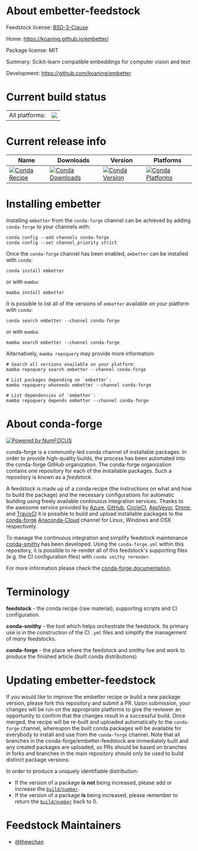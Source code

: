 About embetter-feedstock
========================

Feedstock license: [BSD-3-Clause](https://github.com/conda-forge/embetter-feedstock/blob/main/LICENSE.txt)

Home: https://koaning.github.io/embetter/

Package license: MIT

Summary: Scikit-learn compatible embeddings for computer vision and text

Development: https://github.com/koaning/embetter

Current build status
====================


<table><tr><td>All platforms:</td>
    <td>
      <a href="https://dev.azure.com/conda-forge/feedstock-builds/_build/latest?definitionId=18103&branchName=main">
        <img src="https://dev.azure.com/conda-forge/feedstock-builds/_apis/build/status/embetter-feedstock?branchName=main">
      </a>
    </td>
  </tr>
</table>

Current release info
====================

| Name | Downloads | Version | Platforms |
| --- | --- | --- | --- |
| [![Conda Recipe](https://img.shields.io/badge/recipe-embetter-green.svg)](https://anaconda.org/conda-forge/embetter) | [![Conda Downloads](https://img.shields.io/conda/dn/conda-forge/embetter.svg)](https://anaconda.org/conda-forge/embetter) | [![Conda Version](https://img.shields.io/conda/vn/conda-forge/embetter.svg)](https://anaconda.org/conda-forge/embetter) | [![Conda Platforms](https://img.shields.io/conda/pn/conda-forge/embetter.svg)](https://anaconda.org/conda-forge/embetter) |

Installing embetter
===================

Installing `embetter` from the `conda-forge` channel can be achieved by adding `conda-forge` to your channels with:

```
conda config --add channels conda-forge
conda config --set channel_priority strict
```

Once the `conda-forge` channel has been enabled, `embetter` can be installed with `conda`:

```
conda install embetter
```

or with `mamba`:

```
mamba install embetter
```

It is possible to list all of the versions of `embetter` available on your platform with `conda`:

```
conda search embetter --channel conda-forge
```

or with `mamba`:

```
mamba search embetter --channel conda-forge
```

Alternatively, `mamba repoquery` may provide more information:

```
# Search all versions available on your platform:
mamba repoquery search embetter --channel conda-forge

# List packages depending on `embetter`:
mamba repoquery whoneeds embetter --channel conda-forge

# List dependencies of `embetter`:
mamba repoquery depends embetter --channel conda-forge
```


About conda-forge
=================

[![Powered by
NumFOCUS](https://img.shields.io/badge/powered%20by-NumFOCUS-orange.svg?style=flat&colorA=E1523D&colorB=007D8A)](https://numfocus.org)

conda-forge is a community-led conda channel of installable packages.
In order to provide high-quality builds, the process has been automated into the
conda-forge GitHub organization. The conda-forge organization contains one repository
for each of the installable packages. Such a repository is known as a *feedstock*.

A feedstock is made up of a conda recipe (the instructions on what and how to build
the package) and the necessary configurations for automatic building using freely
available continuous integration services. Thanks to the awesome service provided by
[Azure](https://azure.microsoft.com/en-us/services/devops/), [GitHub](https://github.com/),
[CircleCI](https://circleci.com/), [AppVeyor](https://www.appveyor.com/),
[Drone](https://cloud.drone.io/welcome), and [TravisCI](https://travis-ci.com/)
it is possible to build and upload installable packages to the
[conda-forge](https://anaconda.org/conda-forge) [Anaconda-Cloud](https://anaconda.org/)
channel for Linux, Windows and OSX respectively.

To manage the continuous integration and simplify feedstock maintenance
[conda-smithy](https://github.com/conda-forge/conda-smithy) has been developed.
Using the ``conda-forge.yml`` within this repository, it is possible to re-render all of
this feedstock's supporting files (e.g. the CI configuration files) with ``conda smithy rerender``.

For more information please check the [conda-forge documentation](https://conda-forge.org/docs/).

Terminology
===========

**feedstock** - the conda recipe (raw material), supporting scripts and CI configuration.

**conda-smithy** - the tool which helps orchestrate the feedstock.
                   Its primary use is in the construction of the CI ``.yml`` files
                   and simplify the management of *many* feedstocks.

**conda-forge** - the place where the feedstock and smithy live and work to
                  produce the finished article (built conda distributions)


Updating embetter-feedstock
===========================

If you would like to improve the embetter recipe or build a new
package version, please fork this repository and submit a PR. Upon submission,
your changes will be run on the appropriate platforms to give the reviewer an
opportunity to confirm that the changes result in a successful build. Once
merged, the recipe will be re-built and uploaded automatically to the
`conda-forge` channel, whereupon the built conda packages will be available for
everybody to install and use from the `conda-forge` channel.
Note that all branches in the conda-forge/embetter-feedstock are
immediately built and any created packages are uploaded, so PRs should be based
on branches in forks and branches in the main repository should only be used to
build distinct package versions.

In order to produce a uniquely identifiable distribution:
 * If the version of a package **is not** being increased, please add or increase
   the [``build/number``](https://docs.conda.io/projects/conda-build/en/latest/resources/define-metadata.html#build-number-and-string).
 * If the version of a package **is** being increased, please remember to return
   the [``build/number``](https://docs.conda.io/projects/conda-build/en/latest/resources/define-metadata.html#build-number-and-string)
   back to 0.

Feedstock Maintainers
=====================

* [@thewchan](https://github.com/thewchan/)

